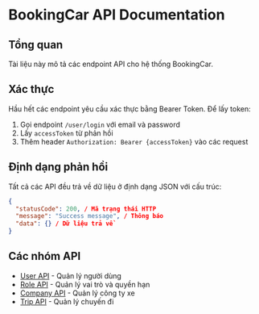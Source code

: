 # BookingCar API Documentation

## Tổng quan

Tài liệu này mô tả các endpoint API cho hệ thống BookingCar.

## Xác thực

Hầu hết các endpoint yêu cầu xác thực bằng Bearer Token. Để lấy token:

1. Gọi endpoint `/user/login` với email và password
2. Lấy `accessToken` từ phản hồi
3. Thêm header `Authorization: Bearer {accessToken}` vào các request

## Định dạng phản hồi

Tất cả các API đều trả về dữ liệu ở định dạng JSON với cấu trúc:

```json
{
  "statusCode": 200, / Mã trạng thái HTTP
  "message": "Success message", / Thông báo
  "data": {} / Dữ liệu trả về
}
```

## Các nhóm API

- [User API](./endpoints/user.md) - Quản lý người dùng
- [Role API](./endpoints/user-role.md) - Quản lý vai trò và quyền hạn
- [Company API](./endpoints/company.md) - Quản lý công ty xe
- [Trip API](./endpoints/trip.md) - Quản lý chuyến đi
